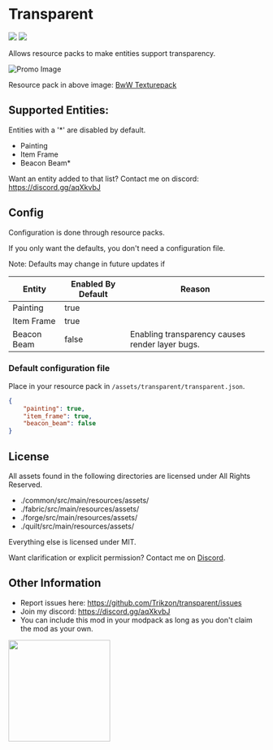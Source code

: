 # Transparent

[![](http://cf.way2muchnoise.eu/full_377582.svg)](https://www.curseforge.com/minecraft/mc-mods/transparent)
[![](http://cf.way2muchnoise.eu/versions/377582.svg)](https://www.curseforge.com/minecraft/mc-mods/transparent)

Allows resource packs to make entities support transparency.

![Promo Image](https://i.imgur.com/C0PElij.png)

Resource pack in above image: [BwW Texturepack](https://www.curseforge.com/minecraft/texture-packs/bww-texturepack)

## Supported Entities:

Entities with a '*' are disabled by default.

- Painting
- Item Frame
- Beacon Beam*

Want an entity added to that list? Contact me on discord: https://discord.gg/aqXkvbJ

## Config

Configuration is done through resource packs.

If you only want the defaults, you don't need a configuration file.

Note: Defaults may change in future updates if

| Entity      | Enabled By Default | Reason |
| ----------- | ------------------ | ------ |
| Painting    | true               |
| Item Frame  | true               |
| Beacon Beam | false              | Enabling transparency causes render layer bugs. |

### Default configuration file

Place in your resource pack in `/assets/transparent/transparent.json`.

```json
{
    "painting": true,
    "item_frame": true,
    "beacon_beam": false
}
```

## License

All assets found in the following directories are licensed under All Rights Reserved.
- ./common/src/main/resources/assets/
- ./fabric/src/main/resources/assets/
- ./forge/src/main/resources/assets/
- ./quilt/src/main/resources/assets/

Everything else is licensed under MIT.

Want clarification or explicit permission? Contact me on [Discord](https://discord.gg/aqXkvbJ).

## Other Information

- Report issues here: https://github.com/Trikzon/transparent/issues
- Join my discord: https://discord.gg/aqXkvbJ
- You can include this mod in your modpack as long as you don't claim the mod as your own.

[<img src="https://user-images.githubusercontent.com/14358394/115450238-f39e8100-a21b-11eb-89d0-fa4b82cdbce8.png" width="200">](https://ko-fi.com/trikzon)
